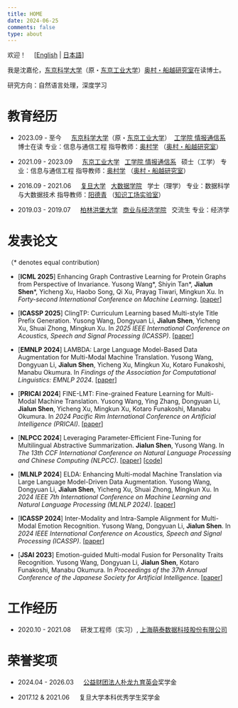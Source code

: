 ```yaml
---
title: HOME
date: 2024-06-25
comments: false
type: about
---
```


欢迎！&emsp; [[English](./) | [日本語](./ja)]

我是沈嘉伦，[东京科学大学](https://www.isct.ac.jp/en)（原・[东京工业大学](https://www.titech.ac.jp/english)）[奥村・船越研究室](https://lr-www.pi.titech.ac.jp/wp/)在读博士。

研究方向：自然语言处理，深度学习


# 教育经历

- 2023.09 - 至今 &emsp; [东京科学大学](https://www.isct.ac.jp/en)（原・[东京工业大学](https://www.titech.ac.jp/english)）&nbsp; [工学院 情报通信系](https://educ.titech.ac.jp/ict/eng/) &nbsp; 博士在读
  专业：信息与通信工程
  指导教师：[奥村学](http://www.lr.pi.titech.ac.jp/~oku/index-e.html) （[奥村・船越研究室](https://lr-www.pi.titech.ac.jp/wp/)）

- 2021.09 - 2023.09 &emsp; [东京工业大学](https://www.titech.ac.jp/english) &nbsp; [工学院 情报通信系](https://educ.titech.ac.jp/ict/eng/) &nbsp; 硕士（工学）
  专业：信息与通信工程
  指导教师：[奥村学](http://www.lr.pi.titech.ac.jp/~oku/index-e.html) （[奥村・船越研究室](https://lr-www.pi.titech.ac.jp/wp/)）

- 2016.09 - 2021.06 &emsp; [复旦大学](https://www.fudan.edu.cn) &nbsp; [大数据学院](https://sds.fudan.edu.cn) &nbsp; 学士（理学）
  专业：数据科学与大数据技术
  指导教师：[阳德青](http://kw.fudan.edu.cn/people/yangdeqing_CN/) （[知识工场实验室](http://kw.fudan.edu.cn)）

- 2019.03 - 2019.07 &emsp; [柏林洪堡大学](https://www.hu-berlin.de/en) &nbsp; [商业与经济学院](https://www.wiwi.hu-berlin.de/en/mainpage) &nbsp; 交流生
  专业：经济学


# 发表论文

（* denotes equal contribution)

- [__ICML 2025__] Enhancing Graph Contrastive Learning for Protein Graphs from Perspective of Invariance. Yusong Wang\*, Shiyin Tan\*, __Jialun Shen__\*, Yicheng Xu, Haobo Song, Qi Xu, Prayag Tiwari, Mingkun Xu. In _Forty-second International Conference on Machine Learning_. [[paper](https://icml.cc/virtual/2025/poster/44491)]

- [__ICASSP 2025__] ClingTP: Curriculum Learning based Multi-style Title Prefix Generation. Yusong Wang, Dongyuan Li, __Jialun Shen__, Yicheng Xu, Shuai Zhong, Mingkun Xu. In _2025 IEEE International Conference on Acoustics, Speech and Signal Processing (ICASSP)_. [[paper](https://ieeexplore.ieee.org/stamp/stamp.jsp?arnumber=10890491)]

- [__EMNLP 2024__] LAMBDA: Large Language Model-Based Data Augmentation for Multi-Modal Machine Translation. Yusong Wang, Dongyuan Li, __Jialun Shen__, Yicheng Xu, Mingkun Xu, Kotaro Funakoshi, Manabu Okumura. In _Findings of the Association for Computational Linguistics: EMNLP 2024_. [[paper](https://aclanthology.org/2024.findings-emnlp.893/)]

- [__PRICAI 2024__] FINE-LMT: Fine-grained Feature Learning for Multi-Modal Machine Translation. Yusong Wang, Ying Zhang, Dongyuan Li, __Jialun Shen__, Yicheng Xu, Mingkun Xu, Kotaro Funakoshi, Manabu Okumura. In _2024 Pacific Rim International Conference on Artificial Intelligence (PRICAI)_. [[paper](https://link.springer.com/chapter/10.1007/978-981-96-0119-6_32)]

- [__NLPCC 2024__] Leveraging Parameter-Efficient Fine-Tuning for Multilingual Abstractive Summarization. __Jialun Shen__, Yusong Wang. In _The 13th CCF International Conference on Natural Language Processing and Chinese Computing (NLPCC)_. [[paper](https://link.springer.com/chapter/10.1007/978-981-97-9437-9_23)] [[code](https://github.com/sgallon-rin/peft-mas)]

- [__MLNLP 2024__] ELDA: Enhancing Multi-modal Machine Translation via Large Language Model-Driven Data Augmentation. Yusong Wang, Dongyuan Li, __Jialun Shen__, Yicheng Xu, Shuai Zhong, Mingkun Xu. In _2024 IEEE 7th International Conference on Machine Learning and Natural Language Processing (MLNLP 2024)_. [[paper](https://ieeexplore.ieee.org/abstract/document/10800404)]

- [__ICASSP 2024__] Inter-Modality and Intra-Sample Alignment for Multi-Modal Emotion Recognition. Yusong Wang, Dongyuan Li, __Jialun Shen__. In _2024 IEEE International Conference on Acoustics, Speech and Signal Processing (ICASSP)_. [[paper](https://ieeexplore.ieee.org/abstract/document/10446571)]

- [__JSAI 2023__] Emotion-guided Multi-modal Fusion for Personality Traits Recognition. Yusong Wang, Dongyuan Li, __Jialun Shen__, Kotaro Funakoshi, Manabu Okumura. In _Proceedings of the 37th Annual Conference of the Japanese Society for Artificial Intelligence_. [[paper](https://www.jstage.jst.go.jp/article/pjsai/JSAI2023/0/JSAI2023_2U4IS2c03/_article/-char/en)]


# 工作经历

- 2020.10 - 2021.08 &emsp; 研发工程师（实习）, [上海萌泰数据科技股份有限公司](http://www.monetware.com)


# 荣誉奖项

- 2024.04 - 2026.03 &emsp; [公益财团法人朴龙九育英会](https://www.disclo-koeki.org/21a/01202/index.html)奖学金

[//]: # (- 2023.09 - 2026.09 &emsp; 东京工业大学Tsubame博士学生奖学金)

- 2017.12 & 2021.06 &emsp; 复旦大学本科优秀学生奖学金

